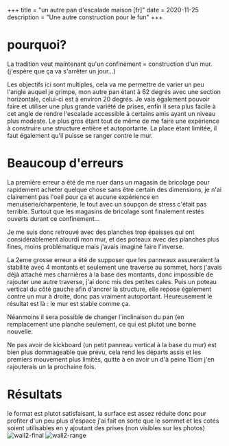 +++
title = "un autre pan d'escalade maison [fr]"
date = 2020-11-25
description = "Une autre construction pour le fun"
+++


# pourquoi?
La tradition veut maintenant qu'un confinement = construction d'un mur. (j'espère que ça va s'arrêter un jour...)

Les objectifs ici sont multiples, cela va me permettre de varier un peu l'angle auquel je grimpe, mon autre pan étant à 62 degrés avec une section horizontale, celui-ci est à environ 20 degrés.
Je vais également pouvoir faire et utiliser une plus grande variété de prises, enfin il sera plus facile à cet angle de rendre l'escalade accessible à certains amis ayant un niveau plus modeste.
Le plus gros étant tout de même de me faire une expérience à construire une structure entière et autoportante.
La place étant limitée, il faut également qu'il puisse se ranger contre le mur.

# Beaucoup d'erreurs
La première erreur a été de me ruer dans un magasin de bricolage pour rapidement acheter quelque chose sans être certain des dimensions, je n'ai clairement pas l'oeil pour ça et aucune expérience en menuiserie/charpenterie, le tout avec un soupçon de stress c'était pas terrible. Surtout que les magasins de bricolage sont finalement restés ouverts durant ce confinement...

Je me suis donc retrouvé avec des planches trop épaisses qui ont considérablement alourdi mon mur, et des poteaux avec des planches plus fines, moins problématique mais j'avais imaginé faire l'inverse.

La 2eme grosse erreur a été de supposer que les panneaux assureraient la stabilité avec 4 montants et seulement une traverse au sommet, hors j'avais déjà attaché mes charnières à la base des montants, donc impossible de rajouter une autre traverse, j'ai donc mis des petites cales.
Puis un poteau vertical du côté gauche afin d'ancrer la structure, elle repose également contre un mur à droite, donc pas vraiment autoportant. Heureusement le résultat est là : le mur est stable comme ça.

Néanmoins il sera possible de changer l'inclinaison du pan (en remplacement une planche seulement, ce qui est plutot une bonne nouvelle.

Ne pas avoir de kickboard (un petit panneau vertical à la base du mur) est bien plus dommageable que prévu, cela rend les départs assis et les premiers mouvement plus limités, quitte à en avoir un d'à peine 15cm j'en rajouterais un la prochaine fois.

# Résultats
le format est plutot satisfaisant, la surface est assez réduite donc pour profiter d'un peu plus d'espace j'ai fait en sorte que le sommet et les cotés soient utilisables en y ajoutant des prises (non visibles sur les photos)
![wall2-final](/static/img/holds/wall2-final.JPG)
![wall2-range](/static/img/holds/wall2-range.JPG)

